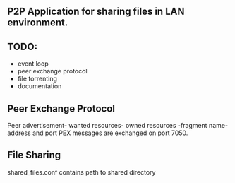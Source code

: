 ## P2P Application for sharing files in LAN environment.

## TODO:
<ul>   
<li>event loop</li>
<li>peer exchange protocol</li>
<li>file torrenting</li>
<li>documentation</li>
</ul>

## Peer Exchange Protocol
Peer advertisement- wanted resources- owned resources
    -fragment name-address and port
PEX messages are exchanged on port 7050.

## File Sharing
shared_files.conf contains path to shared directory


